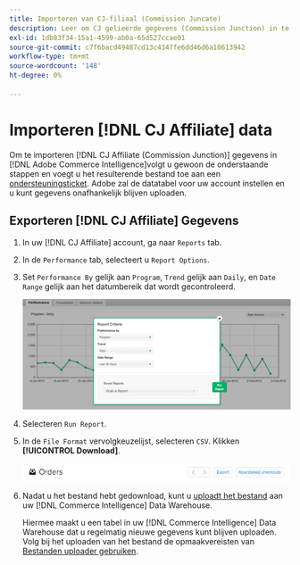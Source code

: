 ```yaml
---
title: Importeren van CJ-filiaal (Commission Juncate)
description: Leer om CJ gelieerde gegevens (Commission Junction) in te voeren [!DNL Commerce Intelligence].L Commerce Intelligence].
exl-id: 1db83f34-15a1-4599-ab0a-65d527ccae01
source-git-commit: c7f6bacd49487cd13c4347fe6dd46d6a10613942
workflow-type: tm+mt
source-wordcount: '148'
ht-degree: 0%

---
```


# Importeren [!DNL CJ Affiliate] data

Om te importeren [!DNL CJ Affiliate (Commission Junction)] gegevens in [!DNL Adobe Commerce Intelligence]volgt u gewoon de onderstaande stappen en voegt u het resulterende bestand toe aan een [ondersteuningsticket](https://experienceleague.adobe.com/docs/commerce-knowledge-base/kb/troubleshooting/miscellaneous/mbi-service-policies.html). Adobe zal de datatabel voor uw account instellen en u kunt gegevens onafhankelijk blijven uploaden.

## Exporteren [!DNL CJ Affiliate] Gegevens

1. In uw [!DNL CJ Affiliate] account, ga naar `Reports` tab.

1. In de `Performance` tab, selecteert u `Report Options`.

1. Set `Performance By` gelijk aan `Program`, `Trend` gelijk aan `Daily`, en `Date Range` gelijk aan het datumbereik dat wordt gecontroleerd.

   ![export-cj-affiliate-data](../../../assets/export-cj-affiliate-data-1.png)<!--{:.zoom}-->

1. Selecteren `Run Report`.

1. In de `File Format` vervolgkeuzelijst, selecteren `CSV`.  Klikken **[!UICONTROL Download]**.

   ![cj-filiaalgegevens exporteren](../../../assets/export-an-individual-order-2.jpg)<!--{:.zoom}-->

1. Nadat u het bestand hebt gedownload, kunt u [uploadt het bestand](../connecting-data/using-file-uploader.md) aan uw [!DNL Commerce Intelligence] Data Warehouse.

   Hiermee maakt u een tabel in uw [!DNL Commerce Intelligence] Data Warehouse dat u regelmatig nieuwe gegevens kunt blijven uploaden. Volg bij het uploaden van het bestand de opmaakvereisten van [Bestanden uploader gebruiken](../connecting-data/using-file-uploader.md).
